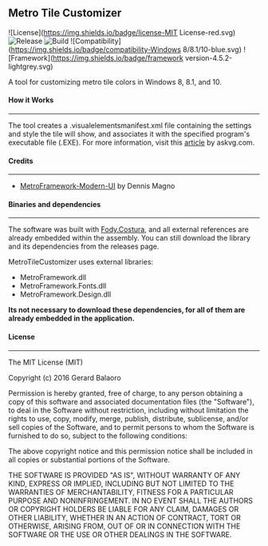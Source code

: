 ##  Metro Tile Customizer ##
![License](https://img.shields.io/badge/license-MIT License-red.svg)
![Release](https://img.shields.io/badge/version-v1.0.0-blue.svg)
![Build](https://img.shields.io/badge/build-Stable-brightgreen.svg)
![Compatibility](https://img.shields.io/badge/compatibility-Windows 8/8.1/10-blue.svg)
![Framework](https://img.shields.io/badge/framework version-4.5.2-lightgrey.svg)

A tool for customizing metro tile colors in Windows 8, 8.1, and 10.

#### How it Works ####

---------------------------------------------------------------------------------------------

The tool creates a .visualelementsmanifest.xml file containing the settings and style the tile will show, and associates it with the specified program's executable file (.EXE). For more information, visit this [article](http://www.askvg.com/tip-customize-start-screen-tiles-background-color-text-color-and-logo-in-windows-8-1/) by askvg.com.

#### Credits ####
---------------------------------------------------------------------------------------------
- [MetroFramework-Modern-UI](https://github.com/dennismagno/metroframework-modern-ui) by Dennis Magno

#### Binaries and dependencies ####
---------------------------------------------------------------------------------------------
The software was built with [Fody.Costura](https://github.com/Fody/Costura), and all external references are already embedded within the assembly. You can still download the library and its dependencies from the releases page.

MetroTileCustomizer uses external libraries:
* MetroFramework.dll
* MetroFramework.Fonts.dll
* MetroFramework.Design.dll

**Its not necessary to download these dependencies, for all of them are already embedded in the application.**

#### License ####
---------------------------------------------------------------------------------------------
The MIT License (MIT)

Copyright (c) 2016 Gerard Balaoro

Permission is hereby granted, free of charge, to any person obtaining a copy of this software and associated documentation files (the "Software"), to deal in the Software without restriction, including without limitation the rights to use, copy, modify, merge, publish, distribute, sublicense, and/or sell copies of the Software, and to permit persons to whom the Software is furnished to do so, subject to the following conditions:

The above copyright notice and this permission notice shall be included in all copies or substantial portions of the Software.

THE SOFTWARE IS PROVIDED "AS IS", WITHOUT WARRANTY OF ANY KIND, EXPRESS OR IMPLIED, INCLUDING BUT NOT LIMITED TO THE WARRANTIES OF MERCHANTABILITY, FITNESS FOR A PARTICULAR PURPOSE AND NONINFRINGEMENT. IN NO EVENT SHALL THE AUTHORS OR COPYRIGHT HOLDERS BE LIABLE FOR ANY CLAIM, DAMAGES OR OTHER LIABILITY, WHETHER IN AN ACTION OF CONTRACT, TORT OR OTHERWISE, ARISING FROM, OUT OF OR IN CONNECTION WITH THE SOFTWARE OR THE USE OR OTHER DEALINGS IN THE SOFTWARE.